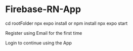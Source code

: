 # Firebase-RN-App


cd rootFolder
npx expo install or npm install
npx expo start


Register using Email for the first time

Login to continue using the App
